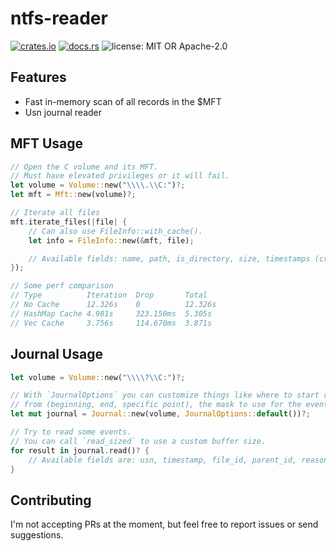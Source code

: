 # ntfs-reader

[![crates.io](https://img.shields.io/crates/v/ntfs-reader)](https://crates.io/crates/ntfs-reader)
[![docs.rs](https://img.shields.io/docsrs/ntfs-reader)](https://docs.rs/ntfs-reader)
![license: MIT OR Apache-2.0](https://img.shields.io/crates/l/ntfs-reader)

## Features

- Fast in-memory scan of all records in the $MFT
- Usn journal reader

## MFT Usage

```rust
// Open the C volume and its MFT.
// Must have elevated privileges or it will fail.
let volume = Volume::new("\\\\.\\C:")?;
let mft = Mft::new(volume)?;

// Iterate all files
mft.iterate_files(|file| {
    // Can also use FileInfo::with_cache().
    let info = FileInfo::new(&mft, file);

    // Available fields: name, path, is_directory, size, timestamps (created, accessed, modified).
});

// Some perf comparison
// Type          Iteration  Drop       Total
// No Cache      12.326s    0          12.326s
// HashMap Cache 4.981s     323.150ms  5.305s
// Vec Cache     3.756s     114.670ms  3.871s
```

## Journal Usage

```rust
let volume = Volume::new("\\\\?\\C:")?;

// With `JournalOptions` you can customize things like where to start reading
// from (beginning, end, specific point), the mask to use for the events and more.
let mut journal = Journal::new(volume, JournalOptions::default())?;

// Try to read some events.
// You can call `read_sized` to use a custom buffer size.
for result in journal.read()? {
    // Available fields are: usn, timestamp, file_id, parent_id, reason, path.
}
```

## Contributing

I'm not accepting PRs at the moment, but feel free to report issues or send suggestions.

